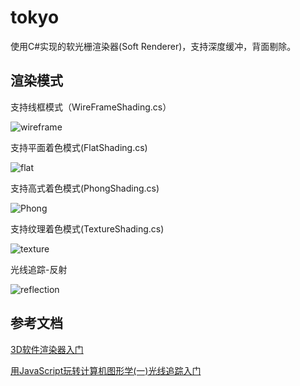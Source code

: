 # tokyo
使用C#实现的软光栅渲染器(Soft Renderer)，支持深度缓冲，背面剔除。

## 渲染模式
支持线框模式（WireFrameShading.cs）

![wireframe](https://github.com/linyuhe/tokyo/blob/master/image/wireframe.jpg?raw=true)

支持平面着色模式(FlatShading.cs)

![flat](https://github.com/linyuhe/tokyo/blob/master/image/flat.jpg?raw=true)

支持高式着色模式(PhongShading.cs)

![Phong](https://github.com/linyuhe/tokyo/blob/master/image/Phong.jpg?raw=true)

支持纹理着色模式(TextureShading.cs)

![texture](https://github.com/linyuhe/tokyo/blob/master/image/texture.jpg?raw=true)

光线追踪-反射

![reflection](https://github.com/linyuhe/tokyo/blob/master/image/reflection.jpg?raw=true)

## 参考文档
[3D软件渲染器入门](https://www.kancloud.cn/digest/soft-3d-engine)

[用JavaScript玩转计算机图形学(一)光线追踪入门](http://www.cnblogs.com/miloyip/archive/2010/03/29/1698953.html)